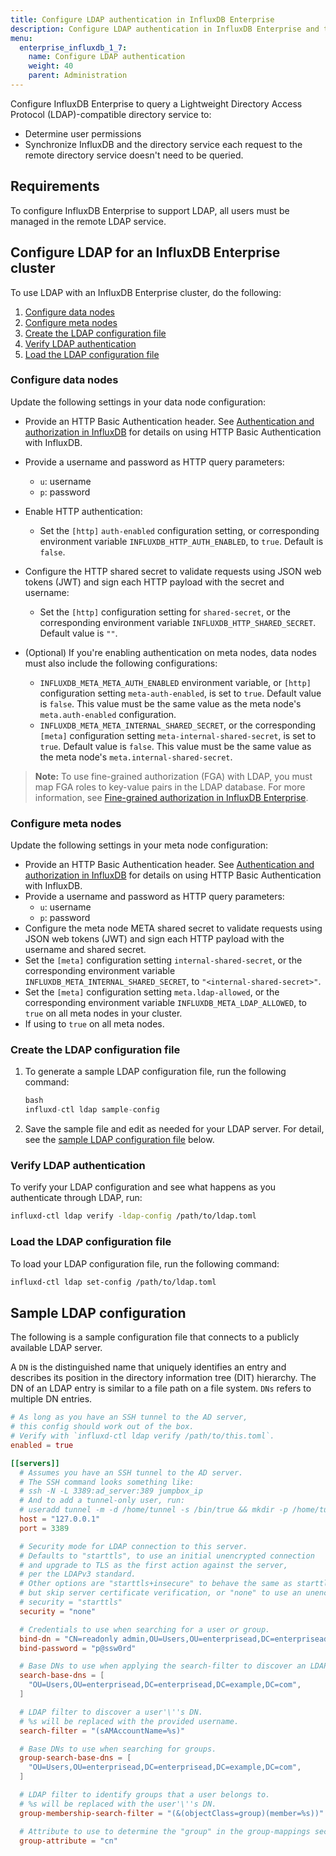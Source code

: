```yaml
---
title: Configure LDAP authentication in InfluxDB Enterprise
description: Configure LDAP authentication in InfluxDB Enterprise and test LDAP connectivity.
menu:
  enterprise_influxdb_1_7:
    name: Configure LDAP authentication
    weight: 40
    parent: Administration
---
```

Configure InfluxDB Enterprise to query a Lightweight Directory Access Protocol (LDAP)-compatible directory service to:

- Determine user permissions
- Synchronize InfluxDB and the directory service each request to the remote directory service doesn't need to be queried.

## Requirements

To configure InfluxDB Enterprise to support LDAP, all users must be managed in the remote LDAP service.

## Configure LDAP for an InfluxDB Enterprise cluster

To use LDAP with an InfluxDB Enterprise cluster, do the following:

1. [Configure data nodes](#configure-data-nodes)
2. [Configure meta nodes](#configure-meta-nodes)
3. [Create the LDAP configuration file](#create-the-ldap-configuration-file)
4. [Verify LDAP authentication](#verify-ldap-authentication)
5. [Load the LDAP configuration file](#load-the-ldap-configuration-file)

### Configure data nodes

Update the following settings in your data node configuration:

- Provide an HTTP Basic Authentication header. See [Authentication and authorization in InfluxDB](/influxdb/v1.7/administration/authentication_and_authorization/) for details on using HTTP Basic Authentication with InfluxDB.
- Provide a username and password as HTTP query parameters:
  - `u`: username
  - `p`: password
- Enable HTTP authentication:
  - Set the `[http]` `auth-enabled` configuration setting, or corresponding environment variable `INFLUXDB_HTTP_AUTH_ENABLED`, to `true`. Default is `false`.
- Configure the HTTP shared secret to validate requests using JSON web tokens (JWT) and sign each HTTP payload with the secret and username:
  - Set the `[http]` configuration setting for `shared-secret`, or the corresponding environment variable `INFLUXDB_HTTP_SHARED_SECRET`. Default value is `""`.
- (Optional) If you're enabling authentication on meta nodes, data nodes must also include the following configurations:

  - `INFLUXDB_META_META_AUTH_ENABLED` environment variable, or `[http]` configuration setting `meta-auth-enabled`, is set to `true`. Default value is `false`. This value must be the same value as the meta node's `meta.auth-enabled` configuration.
  - `INFLUXDB_META_META_INTERNAL_SHARED_SECRET`, or the corresponding `[meta]` configuration setting `meta-internal-shared-secret`, is set to `true`. Default value is `false`. This value must be the same value as the meta node's `meta.internal-shared-secret`.

> **Note:** To use fine-grained authorization (FGA) with LDAP, you must map FGA roles to key-value pairs in the LDAP database. For more information, see [Fine-grained authorization in InfluxDB Enterprise](/enterprise_influxdb/v1.7/guides/fine-grained-authorization/).

### Configure meta nodes

Update the following settings in your meta node configuration:

- Provide an HTTP Basic Authentication header. See [Authentication and authorization in InfluxDB](/influxdb/v1.7/administration/authentication_and_authorization/) for details on using HTTP Basic Authentication with InfluxDB.
- Provide a username and password as HTTP query parameters:
  - `u`: username
  - `p`: password
- Configure the meta node META shared secret to validate requests using JSON web tokens (JWT) and sign each HTTP payload with the username and shared secret.
- Set the `[meta]` configuration setting `internal-shared-secret`, or the corresponding environment variable `INFLUXDB_META_INTERNAL_SHARED_SECRET`, to `"<internal-shared-secret>"`.
- Set the `[meta]` configuration setting `meta.ldap-allowed`, or the corresponding environment variable `INFLUXDB_META_LDAP_ALLOWED`, to `true` on all meta nodes in your cluster.
- If using  to `true` on all meta nodes.

### Create the LDAP configuration file

1. To generate a sample LDAP configuration file, run the following command:

    ```js
    bash
    influxd-ctl ldap sample-config
    ```

2. Save the sample file and edit as needed for your LDAP server. For detail, see the [sample LDAP configuration file](#sample-ldap-configuration) below.

### Verify LDAP authentication

To verify your LDAP configuration and see what happens as you authenticate through LDAP, run:

```bash
influxd-ctl ldap verify -ldap-config /path/to/ldap.toml
```

### Load the LDAP configuration file

To load your LDAP configuration file, run the following command:

```bash
influxd-ctl ldap set-config /path/to/ldap.toml
```

## Sample LDAP configuration

The following is a sample configuration file that connects to a publicly available LDAP server.

A `DN` is the distinguished name that uniquely identifies an entry and describes its position in the directory information tree (DIT) hierarchy. The DN of an LDAP entry is similar to a file path on a file system. `DNs` refers to multiple DN entries.

```toml
# As long as you have an SSH tunnel to the AD server,
# this config should work out of the box.
# Verify with `influxd-ctl ldap verify /path/to/this.toml`.
enabled = true

[[servers]]
  # Assumes you have an SSH tunnel to the AD server.
  # The SSH command looks something like:
  # ssh -N -L 3389:ad_server:389 jumpbox_ip
  # And to add a tunnel-only user, run:
  # useradd tunnel -m -d /home/tunnel -s /bin/true && mkdir -p /home/tunnel/.ssh && cat pubkey >> /home/tunnel/.ssh/authorized_keys
  host = "127.0.0.1"
  port = 3389

  # Security mode for LDAP connection to this server.
  # Defaults to "starttls", to use an initial unencrypted connection
  # and upgrade to TLS as the first action against the server,
  # per the LDAPv3 standard.
  # Other options are "starttls+insecure" to behave the same as starttls
  # but skip server certificate verification, or "none" to use an unencrypted connection.
  # security = "starttls"
  security = "none"

  # Credentials to use when searching for a user or group.
  bind-dn = "CN=readonly admin,OU=Users,OU=enterprisead,DC=enterprisead,DC=example,DC=com"
  bind-password = "p@ssw0rd"

  # Base DNs to use when applying the search-filter to discover an LDAP user.
  search-base-dns = [
    "OU=Users,OU=enterprisead,DC=enterprisead,DC=example,DC=com",
  ]

  # LDAP filter to discover a user'\''s DN.
  # %s will be replaced with the provided username.
  search-filter = "(sAMAccountName=%s)"

  # Base DNs to use when searching for groups.
  group-search-base-dns = [
    "OU=Users,OU=enterprisead,DC=enterprisead,DC=example,DC=com",
  ]

  # LDAP filter to identify groups that a user belongs to.
  # %s will be replaced with the user'\''s DN.
  group-membership-search-filter = "(&(objectClass=group)(member=%s))"

  # Attribute to use to determine the "group" in the group-mappings section.
  group-attribute = "cn"

```
